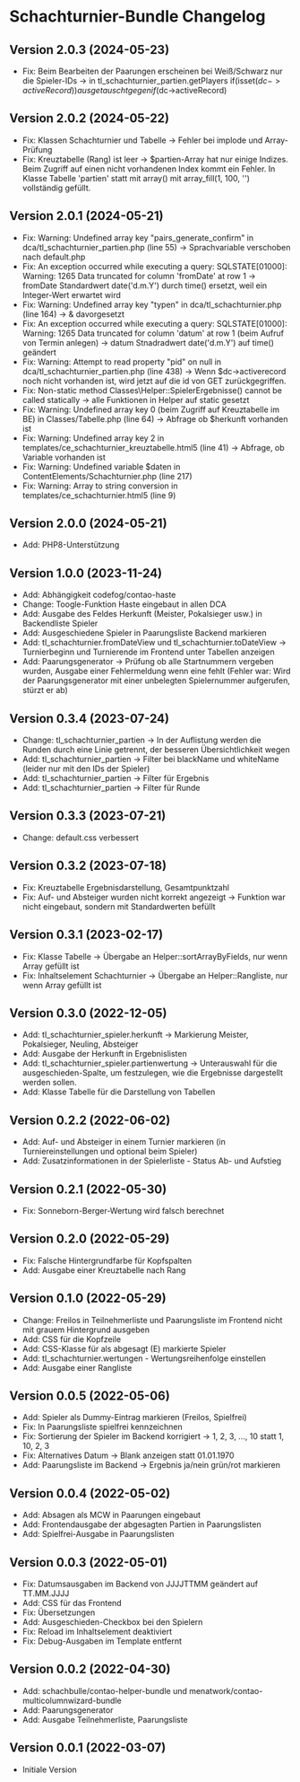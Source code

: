 # Schachturnier-Bundle Changelog

## Version 2.0.3 (2024-05-23)

* Fix: Beim Bearbeiten der Paarungen erscheinen bei Weiß/Schwarz nur die Spieler-IDs -> in tl_schachturnier_partien.getPlayers if(isset($dc->activeRecord)) ausgetauscht gegen if($dc->activeRecord)

## Version 2.0.2 (2024-05-22)

* Fix: Klassen Schachturnier und Tabelle -> Fehler bei implode und Array-Prüfung
* Fix: Kreuztabelle (Rang) ist leer -> $partien-Array hat nur einige Indizes. Beim Zugriff auf einen nicht vorhandenen Index kommt ein Fehler. In Klasse Tabelle 'partien' statt mit array() mit array_fill(1, 100, '') vollständig gefüllt.

## Version 2.0.1 (2024-05-21)

* Fix: Warning: Undefined array key "pairs_generate_confirm" in dca/tl_schachturnier_partien.php (line 55) -> Sprachvariable verschoben nach default.php
* Fix: An exception occurred while executing a query: SQLSTATE[01000]: Warning: 1265 Data truncated for column 'fromDate' at row 1 -> fromDate Standardwert date('d.m.Y') durch time() ersetzt, weil ein Integer-Wert erwartet wird
* Fix: Warning: Undefined array key "typen" in dca/tl_schachturnier.php (line 164) -> & davorgesetzt
* Fix: An exception occurred while executing a query: SQLSTATE[01000]: Warning: 1265 Data truncated for column 'datum' at row 1 (beim Aufruf von Termin anlegen) -> datum Stnadradwert date('d.m.Y') auf time() geändert
* Fix: Warning: Attempt to read property "pid" on null in dca/tl_schachturnier_partien.php (line 438) -> Wenn $dc->activerecord noch nicht vorhanden ist, wird jetzt auf die id von GET zurückgegriffen.
* Fix: Non-static method Classes\Helper::SpielerErgebnisse() cannot be called statically -> alle Funktionen in Helper auf static gesetzt
* Fix: Warning: Undefined array key 0 (beim Zugriff auf Kreuztabelle im BE) in Classes/Tabelle.php (line 64) -> Abfrage ob $herkunft vorhanden ist
* Fix: Warning: Undefined array key 2 in templates/ce_schachturnier_kreuztabelle.html5 (line 41) -> Abfrage, ob Variable vorhanden ist
* Fix: Warning: Undefined variable $daten in ContentElements/Schachturnier.php (line 217) 
* Fix: Warning: Array to string conversion in templates/ce_schachturnier.html5 (line 9) 

## Version 2.0.0 (2024-05-21)

* Add: PHP8-Unterstützung

## Version 1.0.0 (2023-11-24)

* Add: Abhängigkeit codefog/contao-haste
* Change: Toogle-Funktion Haste eingebaut in allen DCA
* Add: Ausgabe des Feldes Herkunft (Meister, Pokalsieger usw.) in Backendliste Spieler
* Add: Ausgeschiedene Spieler in Paarungsliste Backend markieren
* Add: tl_schachturnier.fromDateView und tl_schachturnier.toDateView -> Turnierbeginn und Turnierende im Frontend unter Tabellen anzeigen
* Add: Paarungsgenerator -> Prüfung ob alle Startnummern vergeben wurden, Ausgabe einer Fehlermeldung wenn eine fehlt (Fehler war: Wird der Paarungsgenerator mit einer unbelegten Spielernummer aufgerufen, stürzt er ab)

## Version 0.3.4 (2023-07-24)

* Change: tl_schachturnier_partien -> In der Auflistung werden die Runden durch eine Linie getrennt, der besseren Übersichtlichkeit wegen
* Add: tl_schachturnier_partien -> Filter bei blackName und whiteName (leider nur mit den IDs der Spieler)
* Add: tl_schachturnier_partien -> Filter für Ergebnis
* Add: tl_schachturnier_partien -> Filter für Runde

## Version 0.3.3 (2023-07-21)

* Change: default.css verbessert

## Version 0.3.2 (2023-07-18)

* Fix: Kreuztabelle Ergebnisdarstellung, Gesamtpunktzahl
* Fix: Auf- und Absteiger wurden nicht korrekt angezeigt -> Funktion war nicht eingebaut, sondern mit Standardwerten befüllt

## Version 0.3.1 (2023-02-17)

* Fix: Klasse Tabelle -> Übergabe an Helper::sortArrayByFields, nur wenn Array gefüllt ist
* Fix: Inhaltselement Schachturnier -> Übergabe an Helper::Rangliste, nur wenn Array gefüllt ist

## Version 0.3.0 (2022-12-05)

* Add: tl_schachturnier_spieler.herkunft -> Markierung Meister, Pokalsieger, Neuling, Absteiger
* Add: Ausgabe der Herkunft in Ergebnislisten
* Add: tl_schachturnier_spieler.partienwertung -> Unterauswahl für die ausgeschieden-Spalte, um festzulegen, wie die Ergebnisse dargestellt werden sollen.
* Add: Klasse Tabelle für die Darstellung von Tabellen

## Version 0.2.2 (2022-06-02)

* Add: Auf- und Absteiger in einem Turnier markieren (in Turniereinstellungen und optional beim Spieler)
* Add: Zusatzinformationen in der Spielerliste - Status Ab- und Aufstieg

## Version 0.2.1 (2022-05-30)

* Fix: Sonneborn-Berger-Wertung wird falsch berechnet

## Version 0.2.0 (2022-05-29)

* Fix: Falsche Hintergrundfarbe für Kopfspalten
* Add: Ausgabe einer Kreuztabelle nach Rang

## Version 0.1.0 (2022-05-29)

* Change: Freilos in Teilnehmerliste und Paarungsliste im Frontend nicht mit grauem Hintergrund ausgeben
* Add: CSS für die Kopfzeile
* Add: CSS-Klasse für als abgesagt (E) markierte Spieler
* Add: tl_schachturnier.wertungen - Wertungsreihenfolge einstellen
* Add: Ausgabe einer Rangliste

## Version 0.0.5 (2022-05-06)

* Add: Spieler als Dummy-Eintrag markieren (Freilos, Spielfrei)
* Fix: In Paarungsliste spielfrei kennzeichnen
* Fix: Sortierung der Spieler im Backend korrigiert -> 1, 2, 3, ..., 10 statt 1, 10, 2, 3
* Fix: Alternatives Datum -> Blank anzeigen statt 01.01.1970
* Add: Paarungsliste im Backend -> Ergebnis ja/nein grün/rot markieren

## Version 0.0.4 (2022-05-02)

* Add: Absagen als MCW in Paarungen eingebaut
* Add: Frontendausgabe der abgesagten Partien in Paarungslisten
* Add: Spielfrei-Ausgabe in Paarungslisten

## Version 0.0.3 (2022-05-01)

* Fix: Datumsausgaben im Backend von JJJJTTMM geändert auf TT.MM.JJJJ
* Add: CSS für das Frontend
* Fix: Übersetzungen
* Add: Ausgeschieden-Checkbox bei den Spielern
* Fix: Reload im Inhaltselement deaktiviert
* Fix: Debug-Ausgaben im Template entfernt

## Version 0.0.2 (2022-04-30)

* Add: schachbulle/contao-helper-bundle und menatwork/contao-multicolumnwizard-bundle
* Add: Paarungsgenerator
* Add: Ausgabe Teilnehmerliste, Paarungsliste

## Version 0.0.1 (2022-03-07)

* Initiale Version

